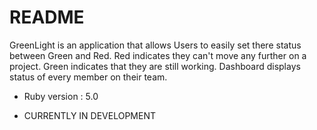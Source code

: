 # README

GreenLight is an application that allows Users to easily set there status between Green and Red. Red indicates they can't move any further on a project. Green indicates that they are still working. Dashboard displays status of every member on their team. 

* Ruby version : 5.0

* CURRENTLY IN DEVELOPMENT 



